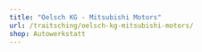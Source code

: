 ```yaml
---
title: "Oelsch KG - Mitsubishi Motors"
url: /traitsching/oelsch-kg-mitsubishi-motors/
shop: Autowerkstatt
---
```

